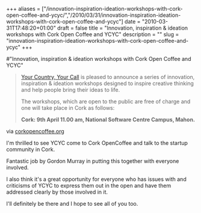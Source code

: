 +++
aliases = ["/innovation-inspiration-ideation-workshops-with-cork-open-coffee-and-ycyc/","/2010/03/31/innovation-inspiration-ideation-workshops-with-cork-open-coffee-and-ycyc"]
date = "2010-03-31T17:48:20+01:00"
draft = false
title = "Innovation, inspiration & ideation workshops with Cork Open Coffee and YCYC"
description = ""
slug = "innovation-inspiration-ideation-workshops-with-cork-open-coffee-and-ycyc"
+++

#"Innovation, inspiration & ideation workshops with Cork Open Coffee and YCYC"


 <div class="posterous_bookmarklet_entry">
 <blockquote class="posterous_long_quote"><p><a href="http://www.yourcountryyourcall.com/">Your Country, Your Call</a> is pleased to announce a series of innovation, inspiration &amp; ideation workshops designed to inspire creative thinking and help people bring their ideas to life.</p>
<p>The workshops, which are open to the public are free of charge and one will take place in Cork as follows:</p>
<p><strong>Cork: 9th April 11.00 am, National Software Centre Campus, Mahon.</strong></p></blockquote>

<div class="posterous_quote_citation">via <a href="http://corkopencoffee.org/2010/03/30/innovation-inspiration-ideation-workshops-with-cork-open-coffee/">corkopencoffee.org</a></div>
 <p>I'm thrilled to see YCYC come to Cork OpenCoffee and talk to the startup community in Cork. 
</p><p>Fantastic job by Gordon Murray in putting this together with everyone involved.
</p><p>I also think it's a great opportunity for everyone who has issues with and criticisms of YCYC to express them out in the open and have them addressed clearly by those involved in it. 
</p><p>I'll definitely be there and I hope to see all of you too.</p></div>
 